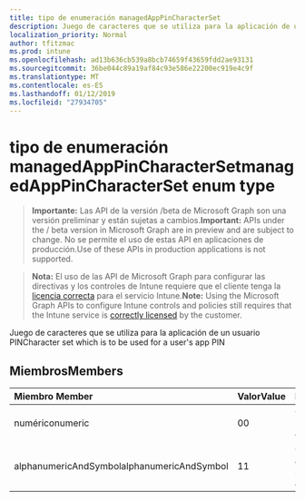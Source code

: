 ```yaml
---
title: tipo de enumeración managedAppPinCharacterSet
description: Juego de caracteres que se utiliza para la aplicación de un usuario PIN
localization_priority: Normal
author: tfitzmac
ms.prod: intune
ms.openlocfilehash: ad13b636cb539a8bcb74659f43659fdd2ae93131
ms.sourcegitcommit: 36be044c89a19af84c93e586e22200ec919e4c9f
ms.translationtype: MT
ms.contentlocale: es-ES
ms.lasthandoff: 01/12/2019
ms.locfileid: "27934705"
---
```

# <a name="managedapppincharacterset-enum-type"></a><span data-ttu-id="3976b-103">tipo de enumeración managedAppPinCharacterSet</span><span class="sxs-lookup"><span data-stu-id="3976b-103">managedAppPinCharacterSet enum type</span></span>

> <span data-ttu-id="3976b-104">**Importante:** Las API de la versión /beta de Microsoft Graph son una versión preliminar y están sujetas a cambios.</span><span class="sxs-lookup"><span data-stu-id="3976b-104">**Important:** APIs under the / beta version in Microsoft Graph are in preview and are subject to change.</span></span> <span data-ttu-id="3976b-105">No se permite el uso de estas API en aplicaciones de producción.</span><span class="sxs-lookup"><span data-stu-id="3976b-105">Use of these APIs in production applications is not supported.</span></span>

> <span data-ttu-id="3976b-106">**Nota:** El uso de las API de Microsoft Graph para configurar las directivas y los controles de Intune requiere que el cliente tenga la [licencia correcta](https://go.microsoft.com/fwlink/?linkid=839381) para el servicio Intune.</span><span class="sxs-lookup"><span data-stu-id="3976b-106">**Note:** Using the Microsoft Graph APIs to configure Intune controls and policies still requires that the Intune service is [correctly licensed](https://go.microsoft.com/fwlink/?linkid=839381) by the customer.</span></span>

<span data-ttu-id="3976b-107">Juego de caracteres que se utiliza para la aplicación de un usuario PIN</span><span class="sxs-lookup"><span data-stu-id="3976b-107">Character set which is to be used for a user's app PIN</span></span>
## <a name="members"></a><span data-ttu-id="3976b-108">Miembros</span><span class="sxs-lookup"><span data-stu-id="3976b-108">Members</span></span>
|<span data-ttu-id="3976b-109">Miembro	</span><span class="sxs-lookup"><span data-stu-id="3976b-109">Member</span></span>|<span data-ttu-id="3976b-110">Valor</span><span class="sxs-lookup"><span data-stu-id="3976b-110">Value</span></span>|<span data-ttu-id="3976b-111">Descripción</span><span class="sxs-lookup"><span data-stu-id="3976b-111">Description</span></span>|
|:---|:---|:---|
|<span data-ttu-id="3976b-112">numérico</span><span class="sxs-lookup"><span data-stu-id="3976b-112">numeric</span></span>|<span data-ttu-id="3976b-113">0</span><span class="sxs-lookup"><span data-stu-id="3976b-113">0</span></span>|<span data-ttu-id="3976b-114">Caracteres numéricos</span><span class="sxs-lookup"><span data-stu-id="3976b-114">Numeric characters</span></span>|
|<span data-ttu-id="3976b-115">alphanumericAndSymbol</span><span class="sxs-lookup"><span data-stu-id="3976b-115">alphanumericAndSymbol</span></span>|<span data-ttu-id="3976b-116">1</span><span class="sxs-lookup"><span data-stu-id="3976b-116">1</span></span>|<span data-ttu-id="3976b-117">Caracteres alfanuméricos y simbólicos</span><span class="sxs-lookup"><span data-stu-id="3976b-117">Alphanumeric and symbolic characters</span></span>|





